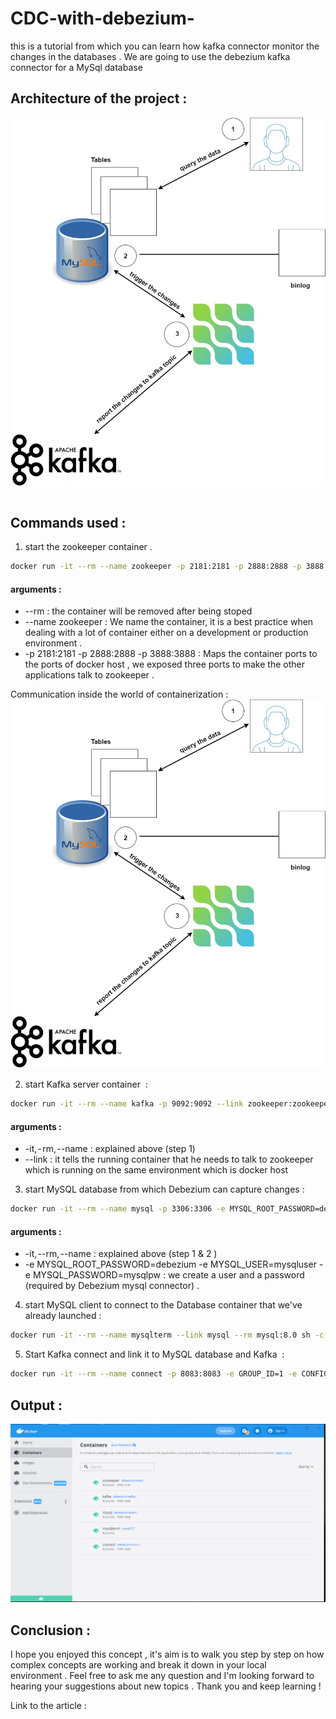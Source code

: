 # CDC-with-debezium-
this is a tutorial from which you can learn how kafka connector monitor the changes in the databases . 
We are going to use the debezium kafka connector for a MySql database 


## Architecture of the project : 
![plot](cdc_debezium.jpg) 


```sh
```

## Commands used : 
1.  start the zookeeper container . 
```sh
docker run -it --rm --name zookeeper -p 2181:2181 -p 2888:2888 -p 3888:3888 quay.io/debezium/zookeeper:2.0
```
#### arguments  : 

- --rm : the container will be removed after being stoped 
- --name zookeeper : We name the container, it is a best practice when dealing with a lot of container either on a development or production environment .
- -p 2181:2181 -p 2888:2888 -p 3888:3888 : Maps the container ports to the ports of docker host , we exposed three ports to make the other applications talk to zookeeper . 

Communication inside the world of containerization  : 
![plot](cdc_debezium.jpg)  



2. start Kafka server container  : 

```sh
docker run -it --rm --name kafka -p 9092:9092 --link zookeeper:zookeeper quay.io/debezium/kafka:2.0
```

#### arguments  : 
- -it, - rm, --name : explained above (step 1) 
- --link : it tells the running container that he needs to talk to zookeeper which is running on the same environment which is docker host

3. start MySQL database from which Debezium can capture changes : 

```sh
docker run -it --rm --name mysql -p 3306:3306 -e MYSQL_ROOT_PASSWORD=debezium -e MYSQL_USER=mysqluser -e MYSQL_PASSWORD=mysqlpw quay.io/debezium/example-mysql:2.0
```

#### arguments  : 
- -it, --rm, --name : explained above (step 1 & 2 ) 
- -e MYSQL_ROOT_PASSWORD=debezium -e MYSQL_USER=mysqluser -e MYSQL_PASSWORD=mysqlpw : we create a user and a password (required by Debezium mysql connector) .


4. start MySQL client to connect to the Database container that we've already launched : 

```sh
docker run -it --rm --name mysqlterm --link mysql --rm mysql:8.0 sh -c 'exec mysql -h"$MYSQL_PORT_3306_TCP_ADDR" -P"$MYSQL_PORT_3306_TCP_PORT" -uroot -p"$MYSQL_ENV_MYSQL_ROOT_PASSWORD"'
```

5. Start Kafka connect and link it to MySQL database and Kafka  : 

```sh
docker run -it --rm --name connect -p 8083:8083 -e GROUP_ID=1 -e CONFIG_STORAGE_TOPIC=my_connect_configs -e OFFSET_STORAGE_TOPIC=my_connect_offsets -e STATUS_STORAGE_TOPIC=my_connect_statuses --link kafka:kafka --link mysql:mysql quay.io/debezium/connect:2.0
```


## Output : 
![plot](docker-desktop.PNG)   





## Conclusion : 
I hope you enjoyed this concept , it's aim is to walk you step by step on how complex concepts are working and break it down in your local environment . Feel free to ask me any question and I'm looking forward to hearing your suggestions about new topics . Thank you and keep learning ! 

Link to the article :  


